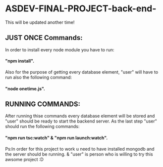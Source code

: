 # ASDEV-FINAL-PROJECT-back-end-

This will be updated another time!

## JUST ONCE Commands:

In order to install every node module you have to run:
 #### "npm install".

Also for the purpose of getting every database element, "user" will have to run also the following command:
#### "node onetime.js".


## RUNNING COMMANDS:

After running thise commands every database element will be stored and "user" should be ready to start the backend server.
As the last step "user" should run the following commands:
#### "npm run tsc:watch" & "npm run launch:watch".


Ps:In order for this project to work u need to have installed mongodb and the server should be running. & "user" is person who is willing to try this awsome project :D
